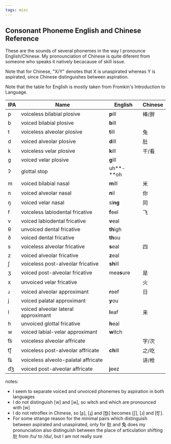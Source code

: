 ```yaml
---
tags: misc
---
```


## Consonant Phoneme English and Chinese Reference

These are the sounds of several phonemes in the way I pronounce English/Chinese. My pronounciation of Chinese is quite diferent from someone who speaks it natively becacause of skill issue.

Note that for Chinese, "X/Y" denotes that X is unaspirated whereas Y is aspirated, since Chinese distinguishes between aspiration.

Note that the table for English is mostly taken from Fromkin's Introduction to Language.

| IPA  | Name                                | English     | Chinese |
| ---- | ----------------------------------- | ----------- | ------- |
| p    | voiceless bilabial plosive          | **p**ill    | 棒/胖   |
| b    | voiced bilabial plosive             | **b**ill    |         |
| t    | voiceless alveolar plosive          | **t**ill    | 兔      |
| d    | voiced alveolar plosive             | **d**ill    | 肚      |
| k    | voiceless velar plosive             | **k**ill    | 干/看   |
| g    | voiced velar plosive                | **g**ill    |         |
| ʔ    | glottal stop                        | uh**-**oh   |         |
| m    | voiced bilabial nasal               | **m**ill    | 米      |
| n    | voiced alveolar nasal               | **n**il     | 你      |
| ŋ    | voiced velar nasal                  | si**ng**    | 同      |
| f    | voiceless labiodental fricative     | **f**eel    | 飞      |
| v    | voiced labiodental fricative        | **v**eal    |         |
| θ    | unvoiced dental fricative           | **th**igh   |         |
| ð    | voiced dental fricative             | **th**ou    |         |
| s    | voiceless alveolar fricative        | **s**eal    | 四      |
| z    | voiced alveolar fricative           | **z**eal    |         |
| ʃ    | voiceless post-alveolar fricative   | **sh**ill   |         |
| ʒ    | voiced post-alveolar fricative      | mea**s**ure | 是      |
| x    | unvoiced velar fricative            |             | 火      |
| ɹ    | voiced alveolar approximant         | **r**eef    | 日      |
| j    | voiced palatal approximant          | **y**ou     |         |
| l    | voiced alveolar lateral approximant | **l**eaf    | 来      |
| h    | unvoiced glottal fricative          | **h**eal    |         |
| w    | voiced labial-velar approximant     | **w**itch   |         |
| t͡s   | voiceless alveolar affricate        |             | 字/次   |
| t͡ʃ   | voiceless post-alveolar affricate   | **ch**ill   | 之/吃   |
| t͡ɕ   | voiceless alveolo-palatal affricate |             | 讲/枪   |
| d͡ʒ   | voiced post-alveolar affricate      | **j**eez    |         |

notes:

- I seem to separate voiced and unvoiced phonemes by aspiration in both languages
- I do not distinguish [w] and [ʍ], so witch and which are pronounced with [w]
- I do not retroflex in Chinese, so [ʂ], [ɻ] and [ʈ͡ʂ] becomes [ʃ], [ɹ] and [t͡ʃ ].
- For some strange reason for the minimal pairs which distinguish between aspirated and unaspirated, only for 肚 and 兔 does my pronunciation also distinguish between the place of articulation shifting 肚 from /tu/ to /du/, but I am not really sure